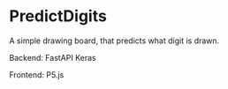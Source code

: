 # PredictDigits
A simple drawing board, that predicts what digit is drawn.

Backend:
  FastAPI
  Keras
  
Frontend:
  P5.js
